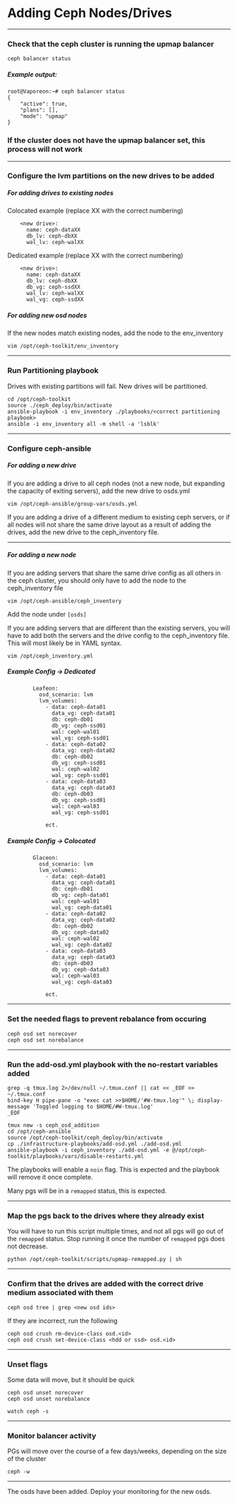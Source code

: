 # Adding Ceph Nodes/Drives

---

### Check that the ceph cluster is running the upmap balancer

```
ceph balancer status
```

##### Example output:

```
root@Vaporeon:~# ceph balancer status
{
    "active": true, 
    "plans": [], 
    "mode": "upmap"
}
```


### If the cluster does not have the upmap balancer set, this process will not work

---


### Configure the lvm partitions on the new drives to be added

##### For adding drives to existing nodes

Colocated example (replace XX with the correct numbering)
```
    <new drive>:
      name: ceph-dataXX
      db_lv: ceph-dbXX
      wal_lv: ceph-walXX
```

Dedicated example (replace XX with the correct numbering)
```
    <new drive>:
      name: ceph-dataXX
      db_lv: ceph-dbXX
      db_vg: ceph-ssdXX
      wal_lv: ceph-walXX
      wal_vg: ceph-ssdXX
```

##### For adding new osd nodes

If the new nodes match existing nodes, add the node to the env_inventory

``` 
vim /opt/ceph-toolkit/env_inventory
```

---
### Run Partitioning playbook

Drives with existing partitions will fail. New drives will be partitioned. 

```
cd /opt/ceph-toolkit
source ./ceph_deploy/bin/activate
ansible-playbook -i env_inventory ./playbooks/<correct partitioning playbook>
ansible -i env_inventory all -m shell -a 'lsblk'
```
---

### Configure ceph-ansible

##### For adding a new drive

If you are adding a drive to all ceph nodes (not a new node, but expanding the capacity of exiting servers), add the new drive to osds.yml

```
vim /opt/ceph-ansible/group-vars/osds.yml
```

If you are adding a drive of a different medium to existing ceph servers, or if all nodes will not share the same drive layout as a result of adding the drives, add the new drive to the ceph_inventory file. 

---

##### For adding a new node


If you are adding servers that share the same drive config as all others in the ceph cluster, you should only have to add the node to the ceph_inventory file

``` 
vim /opt/ceph-ansible/ceph_inventory
```

Add the node under `[osds]`

If you are adding servers that are different than the existing servers, you will have to add both the servers and the drive config to the ceph_inventory file. This will most likely be in YAML syntax.

```
vim /opt/ceph_inventory.yml
```

##### Example Config -> Dedicated 

```
        Leafeon:
          osd_scenario: lvm
          lvm_volumes:
            - data: ceph-data01
              data_vg: ceph-data01
              db: ceph-db01
              db_vg: ceph-ssd01
              wal: ceph-wal01
              wal_vg: ceph-ssd01
            - data: ceph-data02
              data_vg: ceph-data02
              db: ceph-db02
              db_vg: ceph-ssd01
              wal: ceph-wal02
              wal_vg: ceph-ssd01
            - data: ceph-data03
              data_vg: ceph-data03
              db: ceph-db03
              db_vg: ceph-ssd01
              wal: ceph-wal03
              wal_vg: ceph-ssd01

            ect.
```

##### Example Config -> Colocated 

```
        Glaceon:
          osd_scenario: lvm
          lvm_volumes:
            - data: ceph-data01
              data_vg: ceph-data01
              db: ceph-db01
              db_vg: ceph-data01
              wal: ceph-wal01
              wal_vg: ceph-data01
            - data: ceph-data02
              data_vg: ceph-data02
              db: ceph-db02
              db_vg: ceph-data02
              wal: ceph-wal02
              wal_vg: ceph-data02
            - data: ceph-data03
              data_vg: ceph-data03
              db: ceph-db03
              db_vg: ceph-data03
              wal: ceph-wal03
              wal_vg: ceph-data03
        
            ect.
```

---

### Set the needed flags to prevent rebalance from occuring

```
ceph osd set norecover
ceph osd set norebalance
```
---


### Run the add-osd.yml playbook with the no-restart variables added

```
grep -q tmux.log 2>/dev/null ~/.tmux.conf || cat << _EOF >> ~/.tmux.conf
bind-key H pipe-pane -o "exec cat >>$HOME/'#W-tmux.log'" \; display-message 'Toggled logging to $HOME/#W-tmux.log'
_EOF

tmux new -s ceph_osd_addition
cd /opt/ceph-ansible
source /opt/ceph-toolkit/ceph_deploy/bin/activate
cp ./infrastructure-playbooks/add-osd.yml ./add-osd.yml
ansible-playbook -i ceph_inventory ./add-osd.yml -e @/opt/ceph-toolkit/playbooks/vars/disable-restarts.yml
```

The playbooks will enable a `noin` flag. This is expected and the playbook will remove it once complete. 

Many pgs will be in a `remapped` status, this is expected.

---

### Map the pgs back to the drives where they already exist

You will have to run this script multiple times, and not all pgs will go out of the `remapped` status. Stop running it once the number of `remapped` pgs does not decrease.

```
python /opt/ceph-toolkit/scripts/upmap-remapped.py | sh
```

---

### Confirm that the drives are added with the correct drive medium associated with them

``` 
ceph osd tree | grep <new osd ids> 
```

If they are incorrect, run the following

```
ceph osd crush rm-device-class osd.<id>
ceph osd crush set-device-class <hdd or ssd> osd.<id>
```

---

### Unset flags 

Some data will move, but it should be quick

```
ceph osd unset norecover
ceph osd unset norebalance

watch ceph -s 
```

---

### Monitor balancer activity

PGs will move over the course of a few days/weeks, depending on the size of the cluster

``` 
ceph -w
```
---

The osds have been added. Deploy your monitoring for the new osds. 
